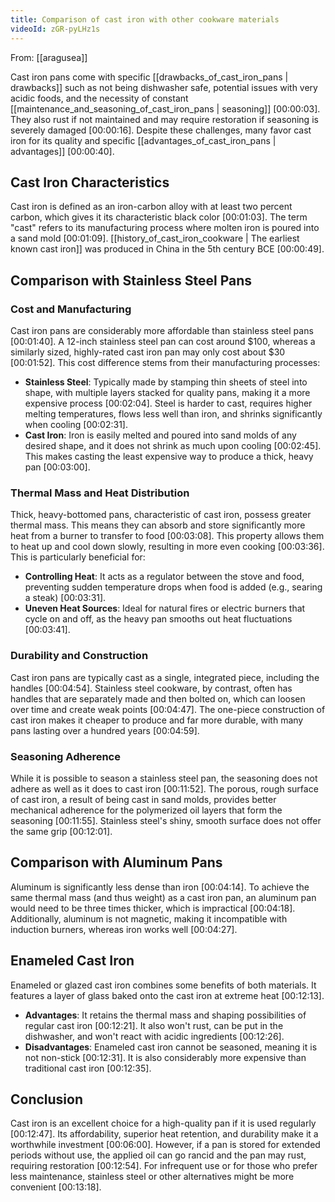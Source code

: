 ```yaml
---
title: Comparison of cast iron with other cookware materials
videoId: zGR-pyLHz1s
---
```


From: [[aragusea]] <br/> 

Cast iron pans come with specific [[drawbacks_of_cast_iron_pans | drawbacks]] such as not being dishwasher safe, potential issues with very acidic foods, and the necessity of constant [[maintenance_and_seasoning_of_cast_iron_pans | seasoning]] <a class="yt-timestamp" data-t="00:00:03">[00:00:03]</a>. They also rust if not maintained and may require restoration if seasoning is severely damaged <a class="yt-timestamp" data-t="00:00:16">[00:00:16]</a>. Despite these challenges, many favor cast iron for its quality and specific [[advantages_of_cast_iron_pans | advantages]] <a class="yt-timestamp" data-t="00:00:40">[00:00:40]</a>.

## Cast Iron Characteristics

Cast iron is defined as an iron-carbon alloy with at least two percent carbon, which gives it its characteristic black color <a class="yt-timestamp" data-t="00:01:03">[00:01:03]</a>. The term "cast" refers to its manufacturing process where molten iron is poured into a sand mold <a class="yt-timestamp" data-t="00:01:09">[00:01:09]</a>. [[history_of_cast_iron_cookware | The earliest known cast iron]] was produced in China in the 5th century BCE <a class="yt-timestamp" data-t="00:00:49">[00:00:49]</a>.

## Comparison with Stainless Steel Pans

### Cost and Manufacturing
Cast iron pans are considerably more affordable than stainless steel pans <a class="yt-timestamp" data-t="00:01:40">[00:01:40]</a>. A 12-inch stainless steel pan can cost around $100, whereas a similarly sized, highly-rated cast iron pan may only cost about $30 <a class="yt-timestamp" data-t="00:01:52">[00:01:52]</a>. This cost difference stems from their manufacturing processes:
*   **Stainless Steel**: Typically made by stamping thin sheets of steel into shape, with multiple layers stacked for quality pans, making it a more expensive process <a class="yt-timestamp" data-t="00:02:04">[00:02:04]</a>. Steel is harder to cast, requires higher melting temperatures, flows less well than iron, and shrinks significantly when cooling <a class="yt-timestamp" data-t="00:02:31">[00:02:31]</a>.
*   **Cast Iron**: Iron is easily melted and poured into sand molds of any desired shape, and it does not shrink as much upon cooling <a class="yt-timestamp" data-t="00:02:45">[00:02:45]</a>. This makes casting the least expensive way to produce a thick, heavy pan <a class="yt-timestamp" data-t="00:03:00">[00:03:00]</a>.

### Thermal Mass and Heat Distribution
Thick, heavy-bottomed pans, characteristic of cast iron, possess greater thermal mass. This means they can absorb and store significantly more heat from a burner to transfer to food <a class="yt-timestamp" data-t="00:03:08">[00:03:08]</a>. This property allows them to heat up and cool down slowly, resulting in more even cooking <a class="yt-timestamp" data-t="00:03:36">[00:03:36]</a>. This is particularly beneficial for:
*   **Controlling Heat**: It acts as a regulator between the stove and food, preventing sudden temperature drops when food is added (e.g., searing a steak) <a class="yt-timestamp" data-t="00:03:31">[00:03:31]</a>.
*   **Uneven Heat Sources**: Ideal for natural fires or electric burners that cycle on and off, as the heavy pan smooths out heat fluctuations <a class="yt-timestamp" data-t="00:03:41">[00:03:41]</a>.

### Durability and Construction
Cast iron pans are typically cast as a single, integrated piece, including the handles <a class="yt-timestamp" data-t="00:04:54">[00:04:54]</a>. Stainless steel cookware, by contrast, often has handles that are separately made and then bolted on, which can loosen over time and create weak points <a class="yt-timestamp" data-t="00:04:47">[00:04:47]</a>. The one-piece construction of cast iron makes it cheaper to produce and far more durable, with many pans lasting over a hundred years <a class="yt-timestamp" data-t="00:04:59">[00:04:59]</a>.

### Seasoning Adherence
While it is possible to season a stainless steel pan, the seasoning does not adhere as well as it does to cast iron <a class="yt-timestamp" data-t="00:11:52">[00:11:52]</a>. The porous, rough surface of cast iron, a result of being cast in sand molds, provides better mechanical adherence for the polymerized oil layers that form the seasoning <a class="yt-timestamp" data-t="00:11:55">[00:11:55]</a>. Stainless steel's shiny, smooth surface does not offer the same grip <a class="yt-timestamp" data-t="00:12:01">[00:12:01]</a>.

## Comparison with Aluminum Pans

Aluminum is significantly less dense than iron <a class="yt-timestamp" data-t="00:04:14">[00:04:14]</a>. To achieve the same thermal mass (and thus weight) as a cast iron pan, an aluminum pan would need to be three times thicker, which is impractical <a class="yt-timestamp" data-t="00:04:18">[00:04:18]</a>. Additionally, aluminum is not magnetic, making it incompatible with induction burners, whereas iron works well <a class="yt-timestamp" data-t="00:04:27">[00:04:27]</a>.

## Enameled Cast Iron

Enameled or glazed cast iron combines some benefits of both materials. It features a layer of glass baked onto the cast iron at extreme heat <a class="yt-timestamp" data-t="00:12:13">[00:12:13]</a>.
*   **Advantages**: It retains the thermal mass and shaping possibilities of regular cast iron <a class="yt-timestamp" data-t="00:12:21">[00:12:21]</a>. It also won't rust, can be put in the dishwasher, and won't react with acidic ingredients <a class="yt-timestamp" data-t="00:12:26">[00:12:26]</a>.
*   **Disadvantages**: Enameled cast iron cannot be seasoned, meaning it is not non-stick <a class="yt-timestamp" data-t="00:12:31">[00:12:31]</a>. It is also considerably more expensive than traditional cast iron <a class="yt-timestamp" data-t="00:12:35">[00:12:35]</a>.

## Conclusion

Cast iron is an excellent choice for a high-quality pan if it is used regularly <a class="yt-timestamp" data-t="00:12:47">[00:12:47]</a>. Its affordability, superior heat retention, and durability make it a worthwhile investment <a class="yt-timestamp" data-t="00:06:00">[00:06:00]</a>. However, if a pan is stored for extended periods without use, the applied oil can go rancid and the pan may rust, requiring restoration <a class="yt-timestamp" data-t="00:12:54">[00:12:54]</a>. For infrequent use or for those who prefer less maintenance, stainless steel or other alternatives might be more convenient <a class="yt-timestamp" data-t="00:13:18">[00:13:18]</a>.